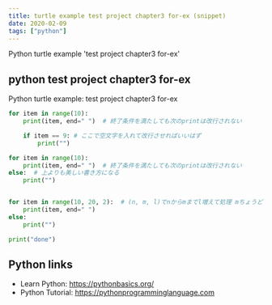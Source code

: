 ```yaml
---
title: turtle example test project chapter3 for-ex (snippet)
date: 2020-02-09
tags: ["python"]
---
```

Python turtle example 'test project chapter3 for-ex'


## python test project chapter3 for-ex

Python turtle example: test project chapter3 for-ex

```python
for item in range(10):
    print(item, end=" ")  # 終了条件を満たしても次のprintは改行されない

    if item == 9: # ここで空文字を入れて改行させればいいはず
        print("")

for item in range(10):
    print(item, end=" ")  # 終了条件を満たしても次のprintは改行されない
else:  # 上よりも美しい書き方になる
    print("")


for item in range(10, 20, 2):  # (n, m, l)でnからmまでl増えて処理 mちょうどは発生しない
    print(item, end=" ")
else:
    print("")

print("done")

```

## Python links

- Learn Python: https://pythonbasics.org/
- Python Tutorial: https://pythonprogramminglanguage.com
